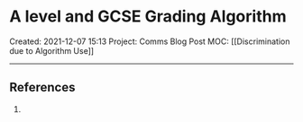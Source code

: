 # A level and GCSE Grading Algorithm
Created: 2021-12-07 15:13
Project: Comms Blog Post
MOC: [[Discrimination due to Algorithm Use]]






---
## References
1. 